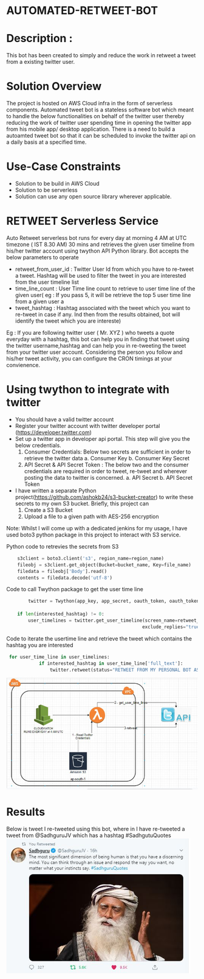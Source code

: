 # AUTOMATED-RETWEET-BOT

# Description : 
 This bot has been created to simply and reduce the work in retweet a tweet from a existing twitter user.
 
# Solution Overview
The project is hosted on AWS Cloud infra in the form of serverless components. Automated tweet bot is a stateless software bot which meant to handle the below functionalities on behalf of the twitter user thereby reducing the work of twitter user spending time in opening the twitter app from his mobile app/ desktop application. There is a need to build a autoamted tweet bot so that it can be scheduled to invoke the twitter api on a daily basis at a specified time.

# Use-Case Constraints
- Solution to be build in AWS Cloud
- Solution to be serverless
- Solution can use any open source library wherever applicable.

# RETWEET Serverless Service
Auto Retweet serverless bot runs for every day at morning 4 AM at UTC timezone ( IST 8.30 AM) 30 mins and retrieves the given user timeline from 
his/her twitter account using twython API Python library. Bot accepts the below parameters to operate
- retweet_from_user_id : Twitter User Id from which you have to re-tweet a tweet. Hashtag will be used to filter the tweet in you are interested from the user timeline list
- time_line_count : User Time line count to retrieve to user time line of the given user( eg : If you pass 5, it will be retrieve the top 5 user time line from a given user a
- tweet_hashtag : Hashtag associated with the tweet which you want to re-tweet in case if any. Ind then from the results obtained, bot will identify the tweet which you are intereste)

Eg : If you are following twitter user ( Mr. XYZ ) who tweets a quote everyday with a hashtag, this bot can help you in finding that tweet using the twitter username,hashtag and can help you in re-tweeting the tweet from your twitter user account. Considering the person you follow and his/her tweet activity, you can configure the CRON timings at your convienence.
# Using twython to integrate with twitter
- You should have a valid twitter account
- Register your twitter account with twitter developer portal (https://developer.twitter.com)
- Set up a twitter app in developer api portal. This step will give you the below credentials.
    1. Consumer Credentials: Below two secrets are sufficient in order to retrieve the twitter data
        a. Consumer Key 
        b. Consumer Key Secret
     2. API Secret & API Secret Token : The below two and the consumer credentials are required in order to tweet, re-tweet and wherever posting the data to twitter is concerned.
        a. API Secret
        b. API Secret Token
- I have written a separate Python project(https://github.com/ashokb24/s3-bucket-creator) to write these secrets to my own S3 bucket. Briefly, this project can
    1. Create a S3 Bucket
    2. Upload a file to a given path with AES-256 encryption
 
 Note: Whilst I will come up with a dedicated jenkins for my usage, I have used boto3 python package in this project to interact with S3 service.

Python code to retrevies the secrets from S3
```python
    s3client = boto3.client('s3', region_name=region_name)
    fileobj = s3client.get_object(Bucket=bucket_name, Key=file_name)
    filedata = fileobj['Body'].read()
    contents = filedata.decode('utf-8')
```
Code to call Twython package to get the user time line 
```python
        twitter = Twython(app_key, app_secret, oauth_token, oauth_token_secret)

    if len(interested_hashtag) != 0:
        user_timelines = twitter.get_user_timeline(screen_name=retweet_from_user_id, count=time_line_count, trim_user="t",
                                                  exclude_replies="true", include_rts="false", tweet_mode="extended")
```
Code to iterate the usertime line and retrieve the tweet which contains the hashtag you are interested
```python
 for user_time_line in user_timelines:
            if interested_hashtag in user_time_line['full_text']:
                twitter.retweet(status="RETWEET FROM MY PERSONAL BOT ASSISTANT", id=user_time_line['id'])
```

![Image description](images/SolutionImageV2.JPG)

# Results
Below is tweet I re-tweeted using this bot, where in I have re-tweeted a tweet from @SadhguruJV which has a hashtag #SadhgutuQuotes
![Image description](images/Results.JPG)